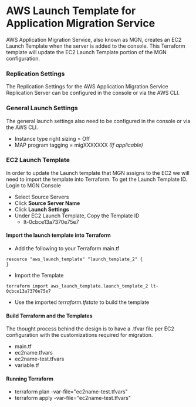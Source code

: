 # AWS Launch Template for Application Migration Service
AWS Application Migration Service, also known as MGN, creates an EC2 Launch Template when the server is added to the console. This Terraform template will update the EC2 Launch Template portion of the MGN configuration.

### Replication Settings
The Replication Settings for the AWS Application Migration Service Replication Server can be configured in the console or via the AWS CLI. 
### General Launch Settings
The general launch settings also need to be configured in the console or via the AWS CLI.
- Instance type right sizing = Off
- MAP program tagging = migXXXXXXX *(If applicable)*
### EC2 Launch Template
In order to update the Launch template that MGN assigns to the EC2 we will need to import the template into Terraform. To get the Launch Template ID. Login to MGN Console
- Select Source Servers
- Click **Source Server Name**
- Click **Launch Settings**
- Under EC2 Launch Template, Copy the Template ID
    - lt-0cbce13a7370e75e7
#### Import the launch template into Terraform
- Add the following to your Terraform main.tf
```
resource "aws_launch_template" "launch_template_2" {
}
```
- Import the Template
```
terraform import aws_launch_template.launch_template_2 lt-0cbce13a7370e75e7
```
- Use the imported *terraform.tfstate* to build the template
#### Build Terraform and the Templates
The thought process behind the design is to have a .tfvar file per EC2 configuration with the customizations required for migration. 
- main.tf
- ec2name.tfvars
- ec2name-test.tfvars
- variable.tf
#### Running Terraform
- terraform plan -var-file="ec2name-test.tfvars"
- terraform apply -var-file="ec2name-test.tfvars"
